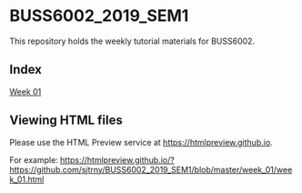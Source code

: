 # BUSS6002_2019_SEM1

This repository holds the weekly tutorial materials for BUSS6002.

## Index

[Week 01](week_01/week_01.html)

## Viewing HTML files

Please use the HTML Preview service at https://htmlpreview.github.io.

For example: https://htmlpreview.github.io/?https://github.com/sjtrny/BUSS6002_2019_SEM1/blob/master/week_01/week_01.html
